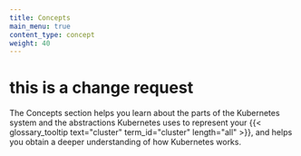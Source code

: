 ```yaml
---
title: Concepts
main_menu: true
content_type: concept
weight: 40
---
```


<h1> this is a change request </h1>

<!-- overview -->

The Concepts section helps you learn about the parts of the Kubernetes system and the abstractions Kubernetes uses to represent your {{< glossary_tooltip text="cluster" term_id="cluster" length="all" >}}, and helps you obtain a deeper understanding of how Kubernetes works.



<!-- body -->
